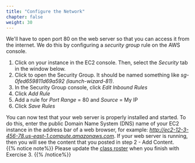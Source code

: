```yaml
---
title: "Configure the Network"
chapter: false
weight: 30
---
```


We'll have to open port 80 on the web server so that you can access it from the internet. 
We do this by configuring a _security group_ rule on the AWS console.

1. Click on your instance in the EC2 console. Then, select the _Security_ tab in the window below.
2. Click to open the Security Group. It should be named something like _sg-0fed659811d69a592 (launch-wizard-81)_.
3. In the Security Group console, click _Edit Inbound Rules_
4. Click _Add Rule_
5. Add a rule for _Port Range_ = 80 and _Source_ = My IP
6. Click _Save Rules_

You can now test that your web server is properly installed and 
started. To do this, enter 
the public Domain Name System (DNS) name of your EC2 instance in the 
address bar of 
a web browser, for example: _http://ec2-12-3-456-78.us-east-1.compute.amazonaws.com_. If 
your web server is running, then you will see the content that you posted in
step 2 - Add Content.
<br>
{{% notice note%}}
Please update the [class roster](https://docs.google.com/spreadsheets/d/1xxHMJ_m2R-VvTCkJWQvTv6I2geRETGq9m9ezoIEyBxw/edit?usp=sharing) when you finish with Exercise 3.
{{% /notice%}}


